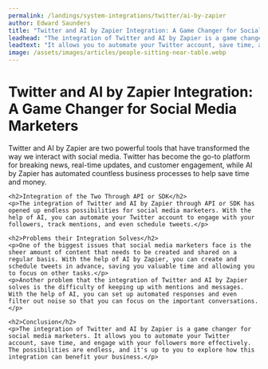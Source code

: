 ```yaml
---
permalink: /landings/system-integrations/twitter/ai-by-zapier
author: Edward Saunders
title: "Twitter and AI by Zapier Integration: A Game Changer for Social Media Marketers"
leadhead: "The integration of Twitter and AI by Zapier is a game changer for social media marketers"
leadtext: "It allows you to automate your Twitter account, save time, and engage with your followers more effectively. The possibilities are endless, and it's up to you to explore how this integration can benefit your business."
image: /assets/images/articles/people-sitting-near-table.webp
---
```

<div class="arttext">    <h1>Twitter and AI by Zapier Integration: A Game Changer for Social Media Marketers</h1>
    <p>Twitter and AI by Zapier are two powerful tools that have transformed the way we interact with social media. Twitter has become the go-to platform for breaking news, real-time updates, and customer engagement, while AI by Zapier has automated countless business processes to help save time and money.</p>
    
    <h2>Integration of the Two Through API or SDK</h2>
    <p>The integration of Twitter and AI by Zapier through API or SDK has opened up endless possibilities for social media marketers. With the help of AI, you can automate your Twitter account to engage with your followers, track mentions, and even schedule tweets.</p>
    
    <h2>Problems their Integration Solves</h2>
    <p>One of the biggest issues that social media marketers face is the sheer amount of content that needs to be created and shared on a regular basis. With the help of AI by Zapier, you can create and schedule tweets in advance, saving you valuable time and allowing you to focus on other tasks.</p>
    <p>Another problem that the integration of Twitter and AI by Zapier solves is the difficulty of keeping up with mentions and messages. With the help of AI, you can set up automated responses and even filter out noise so that you can focus on the important conversations.</p>
    
    <h2>Conclusion</h2>
    <p>The integration of Twitter and AI by Zapier is a game changer for social media marketers. It allows you to automate your Twitter account, save time, and engage with your followers more effectively. The possibilities are endless, and it's up to you to explore how this integration can benefit your business.</p>
</div>